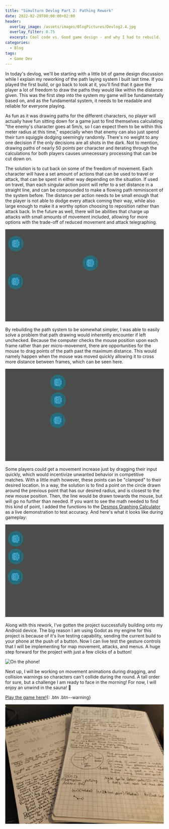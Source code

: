```yaml
---
title: "Simulturn Devlog Part 2: Pathing Rework"
date: 2022-02-20T00:00:00+02:00
header:
  overlay_image: /assets/images/BlogPictures/Devlog2.4.jpg
  overlay_filter: 0.75
  excerpt: Cool code vs. Good game design - and why I had to rebuild.
categories:
  - Blog
tags:
  - Game Dev
---
```


In today's devlog, we'll be starting with a little bit of game design discussion while I explain my reworking of the path laying system I built last time. If you played the first build, or go back to look at it, you'll find that it gave the player a lot of freedom to draw the paths they would like within the distance given. This was the first step into the system my game will be fundamentally based on, and as the fundamental system, it needs to be readable and reliable for everyone playing. 

As fun as it was drawing paths for the different characters, no player will actually have fun sitting down for a game just to find themselves calculating "the enemy's character goes at 5m/s, so I can expect them to be within this meter radius at this time," especially when that enemy can also just spend their turn squiggle dodging seemingly randomly. There's no weight to any one decision if the only decisions are all shots in the dark. Not to mention, drawing paths of nearly 50 points per character and iterating through the calculations for both players causes unnecessary processing that can be cut down on.

The solution is to cut back on some of the freedom of movement. Each character will have a set amount of actions that can be used to travel or attack, that can be spent in either way depending on the situation. If used on travel, than each singular action point will refer to a set distance in a straight line, and can be compounded to make a flowing path reminiscent of the system before. The distance per action needs to be small enough that the player is not able to dodge every attack coming their way, while also large enough to make it a worthy option choosing to reposition rather than attack back. In the future as well, there will be abilities that charge up attacks with small amounts of movement included, allowing for more options with the trade-off of reduced movement and attack telegraphing.

![Prototype in action](/assets/images/BlogPictures/Devlog2.3.gif)

By rebuilding the path system to be somewhat simpler, I was able to easily solve a problem that path drawing would inherently encounter if left unchecked. Because the computer checks the mouse position upon each frame rather than per micro-movement, there are opportunities for the mouse to drag points of the path past the maximum distance. This would namely happen when the mouse was moved quickly allowing it to cross more distance between frames, which can be seen here.

![Game not working properly](/assets/images/BlogPictures/Devlog2.1.gif)

Some players could get a movement increase just by dragging their input quickly, which would incentivize unwanted behavior in competitive matches. With a little math however, these points can be "clamped" to their desired location. In a way, the solution is to find a point on the circle drawn around the previous point that has our desired radius, and is closest to the new mouse position. Then, the line would be drawn towards the mouse, but will go no further than needed. If you want to see the math needed to find this kind of point, I added the functions to the [Desmos Graphing Calculator][desmos] as a live demonstration to test accuracy. And here's what it looks like during gameplay:

![Game working properly](/assets/images/BlogPictures/Devlog2.2.gif)

Along with this rework, I've gotten the project successfully building onto my Android device. The big reason I am using Godot as my engine for this project is because of it's live testing capability, sending the current build to your phone at the push of a button. Now I can live test the gesture controls that I will be implementing for map movement, attacks, and menus. A huge step forward for the project with just a few clicks of a button!

![On the phone!](/assets/images/BlogPictures/video_2022-02-20_20-27-48.gif)

Next up, I will be working on movement animations during dragging, and collision warnings so characters can't collide during the round. A tall order for sure, but a challenge I am ready to face in the morning! For now, I will enjoy an unwind in the sauna! 😤

[Play the game here!](https://playerpeter1231.itch.io/simulturn-tactics-prototype){: .btn .btn--warning}

![Notes from the day](/assets/images/BlogPictures/Devlog2.4.jpg)

[desmos]: https://www.desmos.com/calculator/chqpnwrxql